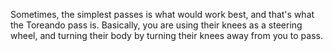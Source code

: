 Sometimes, the simplest passes is what would work best, and that's what the Toreando pass is. Basically, you are using their knees as a steering wheel, and turning their body by turning their knees away from you to pass.